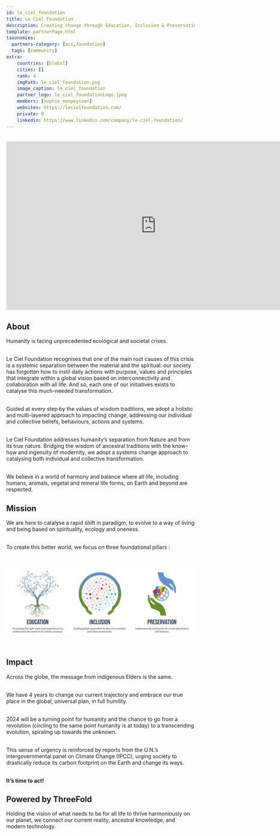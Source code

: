 ```yaml
---
id: le_ciel_foundation
title: Le Ciel Foundation
description: Creating change through Education, Inclusion & Preservation initiatives. Producers of ‘The Twelve’.
template: partnerPage.html
taxonomies:
  partners-category: [aci,foundation]
  tags: [community]
extra:
    countries: [Global]
    cities: []
    rank: 4
    imgPath: le_ciel_foundation.png
    image_caption: le_ciel_foundation
    partner_logo: le_ciel_foundationLogo.jpeg
    members: [sophie_monpeyssen]
    websites: https://lecielfoundation.com/
    private: 0
    linkedin: https://www.linkedin.com/company/le-ciel-foundation/
---
```


<BR>

<iframe width="800" height="450" src="https://www.youtube.com/embed/Fm3aD4qlf-Q" title="YouTube video player" frameborder="0" allow="accelerometer; autoplay; clipboard-write; encrypted-media; gyroscope; picture-in-picture" allowfullscreen></iframe>

<BR>


## About

Humanity is facing unprecedented ecological and societal crises. 
<br/>
<br/>

Le Ciel Foundation recognises that one of the main root causes of this crisis is a systemic separation between the material and the spiritual: our society has forgotten how to instil daily actions with purpose, values and principles that integrate within a global vision based on interconnectivity and collaboration with all life. And so, each one of our initiatives exists to catalyse this much-needed transformation.
<br/>
<br/>

Guided at every step by the values of wisdom traditions, we adopt a holistic and multi-layered approach to impacting change, addressing our individual and collective beliefs, behaviours, actions and systems.
<br/>
<br/>

Le Ciel Foundation addresses humanity’s separation from Nature and from its true nature. Bridging the wisdom of ancestral traditions with the know-how and ingenuity of modernity, we adopt a systems change approach to catalysing both individual and collective transformation.
<br/>
<br/>

We believe in a world of harmony and balance where all life, including humans, animals, vegetal and mineral life forms, on Earth and beyond are respected.


## Mission

We are here to catalyse a rapid shift in paradigm, to evolve to a way of living and being based on spirituality, ecology and oneness.
<br/>
<br/>

To create this better world, we focus on three foundational pillars : 

<br/>

![mission](mission.png)

<br/>

## Impact

Across the globe, the message from indigenous Elders is the same.
<br/>
<br/>

We have 4 years to change our current trajectory and embrace our true place in the global, universal plan, in full humility.
<br/>
<br/>

2024 will be a turning point for humanity and the chance to go from a revolution (circling to the same point humanity is at today) to a transcending evolution, spiraling up towards the unknown.
<br/>
<br/>

This sense of urgency is reinforced by reports from the U.N.’s intergovernmental panel on Climate Change (IPCC), urging society to drastically reduce its carbon footprint on the Earth and change its ways.
<br/>
<br/>

**It’s time to act!**

## Powered by ThreeFold

Holding the vision of what needs to be for all life to thrive harmoniously on our planet, we connect our current reality, ancestral knowledge, and modern technology.


